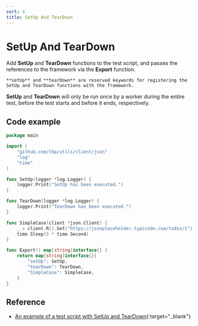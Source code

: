 ```yaml
---
sort: 4
title: SetUp And TearDown
---
```


# SetUp And TearDown

Add **SetUp** and **TearDown** functions to the test script, and passes the references to the framework via the **Export** function.

```tip
**setUp** and **tearDown** are reserved keywords for registering the SetUp and TearDown functions with the framework.
```

**SetUp** and **TearDown** will only be run once by a worker during the entire test, before the test starts and before it ends, respectively.

## Code example

```go
package main

import (
	"github.com/l6p/utils/client/json"
	"log"
	"time"
)

func SetUp(logger *log.Logger) {
	logger.Print("SetUp has been executed.")
}

func TearDown(logger *log.Logger) {
	logger.Print("TearDown has been executed.")
}

func SimpleCase(client *json.Client) {
	_ = client.R().Get("https://jsonplaceholder.typicode.com/todos/1")
	time.Sleep(5 * time.Second)
}

func Export() map[string]interface{} {
	return map[string]interface{}{
		"setUp": SetUp,
		"tearDown": TearDown,
		"SimpleCase": SimpleCase,
	}
}
```

## Reference

* [An example of a test script with SetUp and TearDown](https://github.com/l6p/helm/tree/master/examples/setUp-and-tearDown){:target="_blank"}

